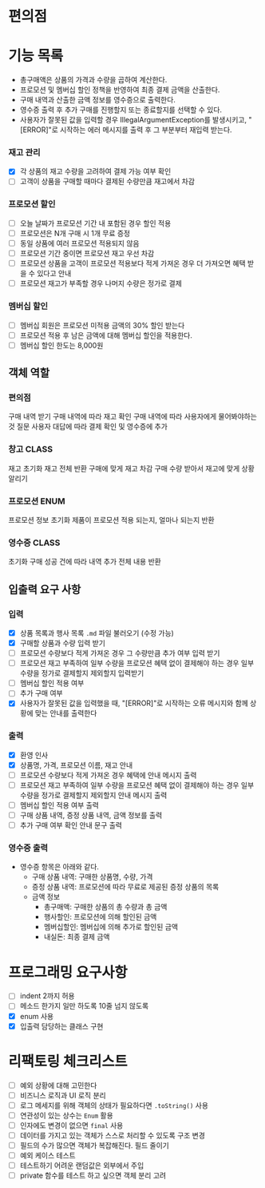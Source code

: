 # 편의점

# 기능 목록

- 총구매액은 상품의 가격과 수량을 곱하여 계산한다.
- 프로모션 및 멤버십 할인 정책을 반영하여 최종 결제 금액을 산출한다.
- 구매 내역과 산출한 금액 정보를 영수증으로 출력한다.
- 영수증 출력 후 추가 구매를 진행할지 또는 종료할지를 선택할 수 있다.
- 사용자가 잘못된 값을 입력할 경우 IllegalArgumentException를 발생시키고, "[ERROR]"로 시작하는 에러 메시지를 출력 후 그 부분부터 재입력 받는다.

### 재고 관리

- [x] 각 상품의 재고 수량을 고려하여 결제 가능 여부 확인
- [ ] 고객이 상품을 구매할 때마다 결제된 수량만큼 재고에서 차감

### 프로모션 할인

- [ ] 오늘 날짜가 프로모션 기간 내 포함된 경우 할인 적용
- [ ] 프로모션은 N개 구매 시 1개 무료 증정
- [ ] 동일 상품에 여러 프로모션 적용되지 않음
- [ ] 프로모션 기간 중이면 프로모션 재고 우선 차감
- [ ] 프로모션 상품을 고객이 프로모션 적용보다 적게 가져온 경우 더 가져오면 혜택 받을 수 있다고 안내
- [ ] 프로모션 재고가 부족할 경우 나머지 수량은 정가로 결제

### 멤버십 할인

- [ ] 멤버십 회원은 프로모션 미적용 금액의 30% 할인 받는다
- [ ] 프로모션 적용 후 남은 금액에 대해 멤버십 할인을 적용한다.
- [ ] 멤버십 할인 한도는 8,000원

## 객체 역할

### 편의점

구매 내역 받기
구매 내역에 따라 재고 확인
구매 내역에 따라 사용자에게 물어봐야하는것 질문
사용자 대답에 따라 결제 확인 및 영수증에 추가

### 창고 CLASS

재고 초기화
재고 전체 반환
구매에 맞게 재고 차감
구매 수량 받아서 재고에 맞게 상황 알리기

### 프로모션 ENUM

프로모션 정보 초기화
제품이 프로모션 적용 되는지, 얼마나 되는지 반환

### 영수증 CLASS

초기화
구매 성공 건에 따라 내역 추가
전체 내용 반환

## 입출력 요구 사항

### 입력

- [x] 상품 목록과 행사 목록 `.md` 파일 불러오기 (수정 가능)
- [x] 구매할 상품과 수량 입력 받기
- [ ] 프로모션 수량보다 적게 가져온 경우 그 수량만큼 추가 여부 입력 받기
- [ ] 프로모션 재고 부족하여 일부 수량을 프로모션 혜택 없이 결제해야 하는 경우 일부 수량을 정가로 결제할지 제외할지 입력받기
- [ ] 멤버십 할인 적용 여부
- [ ] 추가 구매 여부
- [x] 사용자가 잘못된 값을 입력했을 때, "[ERROR]"로 시작하는 오류 메시지와 함께 상황에 맞는 안내를 출력한다

### 출력

- [x] 환영 인사
- [x] 상품명, 가격, 프로모션 이름, 재고 안내
- [ ] 프로모션 수량보다 적게 가져온 경우 혜택에 안내 메시지 출력
- [ ] 프로모션 재고 부족하여 일부 수량을 프로모션 혜택 없이 결제해야 하는 경우 일부 수량을 정가로 결제할지 제외할지 안내 메시지 출력
- [ ] 멤버십 할인 적용 여부 출력
- [ ] 구매 상품 내역, 증정 상품 내역, 금액 정보를 출력
- [ ] 추가 구매 여부 확인 안내 문구 출력

### 영수증 출력

- 영수증 항목은 아래와 같다.
    - 구매 상품 내역: 구매한 상품명, 수량, 가격
    - 증정 상품 내역: 프로모션에 따라 무료로 제공된 증정 상품의 목록
    - 금액 정보
        - 총구매액: 구매한 상품의 총 수량과 총 금액
        - 행사할인: 프로모션에 의해 할인된 금액
        - 멤버십할인: 멤버십에 의해 추가로 할인된 금액
        - 내실돈: 최종 결제 금액

# 프로그래밍 요구사항

- [ ] indent 2까지 허용
- [ ] 메소드 한가지 일만 하도록 10줄 넘지 않도록
- [x] enum 사용
- [x] 입출력 담당하는 클래스 구현

# 리팩토링 체크리스트

- [ ] 예외 상황에 대해 고민한다
- [ ] 비즈니스 로직과 UI 로직 분리
- [ ] 로그 메세지를 위해 객체의 상태가 필요하다면 `.toString()` 사용
- [ ] 연관성이 있는 상수는 `Enum` 활용
- [ ] 인자에도 변경이 없으면 `final` 사용
- [ ] 데이터를 가지고 있는 객체가 스스로 처리할 수 있도록 구조 변경
- [ ] 필드의 수가 많으면 객체가 복잡해진다. 필드 줄이기
- [ ] 예외 케이스 테스트
- [ ] 테스트하기 어려운 랜덤값은 외부에서 주입
- [ ] private 함수를 테스트 하고 싶으면 객체 분리 고려